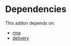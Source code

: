 # Dependencies

This addon depends on:

- [rma](https://github.com/bringout/oca-technical)
- [delivery](https://github.com/bringout/oca-ocb-warehouse/tree/1135de9279731def9c756b5192f8860b5a0e7e59/odoo-bringout-oca-ocb-delivery)
